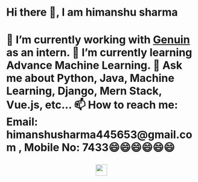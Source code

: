 
<!--
**himanshu8160/himanshu8160** is a ✨ _special_ ✨ repository because its `README.md` (this file) appears on your GitHub profile.

Here are some ideas to get you started:

- 🔭 I’m currently working on ...
- 🌱 I’m currently learning ...
- 👯 I’m looking to collaborate on ...
- 🤔 I’m looking for help with ...
- 💬 Ask me about ...
- 📫 How to reach me: ...
- 😄 Pronouns: ...
- ⚡ Fun fact: ...
-->
<h1> Hi there 👋, I am himanshu sharma <h1>
  🔭 I’m currently working with <a href="https://begenuin.com/" target="_blank"> Genuin </a> as  an intern.
  🌱 I’m currently learning Advance Machine Learning.
  💬 Ask me about <strong> Python, Java, Machine Learning, Django, Mern Stack, Vue.js, etc... </strong>
  📫 How to reach me: Email: himanshusharma445653@gmail.com , Mobile No: 7433😄😄😄😄😄😄
 
  
  <p align="center">
      <a href="https://www.linkedin.com/in/himanshu-sharma-478266176/" target="_blank"> <img src="https://cdn.jsdelivr.net/npm/simple-icons@v3/icons/linkedin.svg"  height="30" width="30" /> </a>
  </p>
